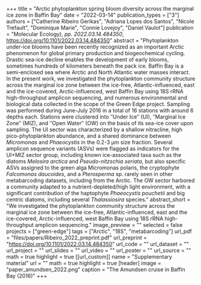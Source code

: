 +++
title = "Arctic phytoplankton spring bloom diversity across the marginal ice zone in Baffin Bay"
date = "2022-03-14"
publication_types = ["3"]
authors = ["Catherine Ribeiro Gerikas", "Adriana Lopes dos Santos", "Nicole Trefault", "Dominique Marie", "Connie Lovejoy", "Daniel Vaulot"]
publication = "Molecular Ecology), _pp. 2022.03.14.484350_, https://doi.org/10.1101/2022.03.14.484350"
abstract = "Phytoplankton under-ice blooms have been recently recognized as an important Arctic phenomenon for global primary production and biogeochemical cycling. Drastic sea-ice decline enables the development of early blooms, sometimes hundreds of kilometers beneath the pack ice. Baffin Bay is a semi-enclosed sea where Arctic and North Atlantic water masses interact. In the present work, we investigated the phytoplankton community structure across the marginal ice zone between the ice-free, Atlantic-influenced, east and the ice-covered, Arctic-influenced, west Baffin Bay using 18S rRNA high-throughput amplicon sequencing, and numerous environmental and biological data collected in the scope of the Green Edge project. Sampling was performed during June-July 2016 in a total of 16 stations with around 6 depths each. Stations were clustered into ″Under Ice″ (UI), ″Marginal Ice Zone″ (MIZ), and ″Open Water″ (OW) on the basis of its sea-ice cover upon sampling. The UI sector was characterized by a shallow nitracline, high pico-phytoplankton abundance, and a shared dominance between *Micromonas* and *Phaeocystis* in the 0.2-3 μm size fraction. Several amplicon sequence variants (ASVs) were flagged as indicators for the UI+MIZ sector group, including known ice-associated taxa such as the diatoms *Melosira arctica* and *Pseudo-nitzschia seriata*, but also specific ASVs assigned to the green alga Micromonas polaris, the cryptophyte *Falcomonas daucoides*, and a *Pterosperma* sp. rarely seen in other metabarcoding datasets, including from the Arctic. The OW sector harbored a community adapted to a nutrient-depleted/high light environment, with a significant contribution of the haptophyte *Phaeocystis pouchetii* and big centric diatoms, including several *Thalassiosira* species."
abstract_short = "We investigated the phytoplankton community structure across the marginal ice zone between the ice-free, Atlantic-influenced, east and the ice-covered, Arctic-influenced, west Baffin Bay using 18S rRNA high-throughput amplicon sequencing."
image_preview = ""
selected = false
projects = ["green-edge"]
tags = ["Arctic", "18S", "metabarcoding"]
url_pdf = "files/papers/Ribeiro_2022_preprint.pdf"
url_preprint = "https://doi.org/10.1101/2022.03.14.484350"
url_code = ""
url_dataset = ""
url_project = ""
url_slides = ""
url_video = ""
url_poster = ""
url_source = ""
math = true
highlight = true
[[url_custom]]
    name = "Supplementary material"
    url = ""
math = true
highlight = true
[header]
image = "paper_amundsen_2022.png"
caption = "The Amundsen cruise in Baffin Bay (2016)"
+++
